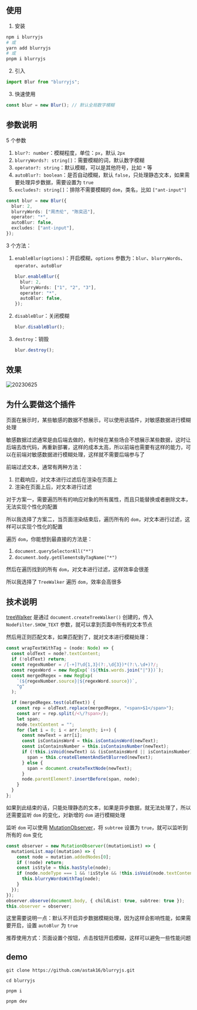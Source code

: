 ## 使用

1. 安装

```bash
npm i blurryjs
# 或
yarn add blurryjs
# 或
pnpm i blurryjs
```

2. 引入

```js
import Blur from "blurryjs";
```

3. 快速使用

```js
const blur = new Blur(); // 默认全局数字模糊
```

## 参数说明

5 个参数

1. `blur?: number`：模糊程度，单位：`px`，默认 `2px`
2. `blurryWords?: string[]`：需要模糊的词，默认数字模糊
3. `operator?: string`：默认模糊，可以是其他符号，比如 `*` 等
4. `autoBlur?: boolean`：是否自动模糊，默认 `false`，只处理静态文本，如果需要处理异步数据，需要设置为 `true`
5. `excludes?: string[]`：排除不需要模糊的 `dom`，类名，比如 `["ant-input"]`

```ts
const blur = new Blur({
  blur: 2,
  blurryWords: ["周杰伦", "陈奕迅"],
  operator: "*",
  autoBlur: false,
  excludes: ["ant-input"],
});
```

3 个方法：

1. `enableBlur(options)`：开启模糊，`options` 参数为：`blur`、`blurryWords`、`operator`、`autoBlur`

   ```ts
   blur.enableBlur({
     blur: 2,
     blurryWords: ["1", "2", "3"],
     operator: "*",
     autoBlur: false,
   });
   ```

2. `disableBlur`：关闭模糊

   ```ts
   blur.disableBlur();
   ```

3. `destroy`：销毁

   ```ts
   blur.destroy();
   ```

## 效果

![20230625](https://github.com/astak16/blurryjs/blob/master/images/20230625.gif?raw=true)

## 为什么要做这个插件

页面在展示时，某些敏感的数据不想展示，可以使用该插件，对敏感数据进行模糊处理

敏感数据过滤通常是由后端去做的，有时候在某些场合不想展示某些数据，这时让后端去改代码，再重新部署，这样的成本太高，所以前端也需要有这样的能力，可以在前端对敏感数据进行模糊处理，这样就不需要后端参与了

前端过滤文本，通常有两种方法：

1. 拦截响应，对文本进行过滤后在渲染在页面上
2. 渲染在页面上后，对文本进行过滤

对于方案一，需要遍历所有的响应对象的所有属性，而且只能替换或者删除文本，无法实现个性化的配置

所以我选择了方案二，当页面渲染结束后，遍历所有的 `dom`，对文本进行过滤，这样可以实现个性化的配置

遍历 `dom`，你能想到最直接的方法是：

1. `document.querySelectorAll("*")`
2. `document.body.getElementsByTagName("*")`

然后在遍历找到的所有 `dom`，对文本进行过滤，这样效率会很差

所以我选择了 `TreeWalker` 遍历 `dom`，效率会高很多

## 技术说明

[treeWalker](https://developer.mozilla.org/zh-CN/docs/Web/API/TreeWalker) 是通过 `document.createTreeWalker()` 创建的，传入 `NodeFilter.SHOW_TEXT` 参数，就可以拿到页面中所有的文本节点

然后用正则匹配文本，如果匹配到了，就对文本进行模糊处理：

```ts
const wrapTextWithTag = (node: Node) => {
  const oldText = node?.textContent;
  if (!oldText) return;
  const regexNumber = /[-+]?\d{1,3}(?:,\d{3})*(?:\.\d+)?/;
  const regexWord = new RegExp(`(${this.words.join("|")})`);
  const mergedRegex = new RegExp(
    `(${regexNumber.source}|${regexWord.source})`,
    "g"
  );

  if (mergedRegex.test(oldText)) {
    const rep = oldText.replace(mergedRegex, "<span>$1</span>");
    const arr = rep.split(/<\/?span>/);
    let span;
    node.textContent = "";
    for (let i = 0; i < arr.length; i++) {
      const newText = arr[i];
      const isContainsWord = this.isContainsWord(newText);
      const isContainsNumber = this.isContainsNumber(newText);
      if (!this.isVoid(newText) && (isContainsWord || isContainsNumber)) {
        span = this.createElementAndSetBlurred(newText);
      } else {
        span = document.createTextNode(newText);
      }
      node.parentElement?.insertBefore(span, node);
    }
  }
};
```

如果到此结束的话，只能处理静态的文本，如果是异步数据，就无法处理了，所以还需要监听 `dom` 的变化，对新增的 `dom` 进行模糊处理

监听 `dom` 可以使用 [MutationObserver](https://developer.mozilla.org/zh-CN/docs/Web/API/MutationObserver)，将 `subtree` 设置为 `true`，就可以监听到所有的 `dom` 变化

```ts
const observer = new MutationObserver((mutationList) => {
  mutationList.map((mutation) => {
    const node = mutation.addedNodes[0];
    if (!node) return;
    const isStyle = this.hasStyle(node);
    if (node.nodeType === 1 && !isStyle && !this.isVoid(node.textContent)) {
      this.blurryWordsWithTag(node);
    }
  });
});
observer.observe(document.body, { childList: true, subtree: true });
this.observer = observer;
```

这里需要说明一点：默认不开启异步数据模糊处理，因为这样会影响性能，如果需要开启，设置 `autoBlur` 为 `true`

推荐使用方式：页面设置个按钮，点击按钮开启模糊，这样可以避免一些性能问题

## demo

```
git clone https://github.com/astak16/blurryjs.git

cd blurryjs

pnpm i

pnpm dev
```
